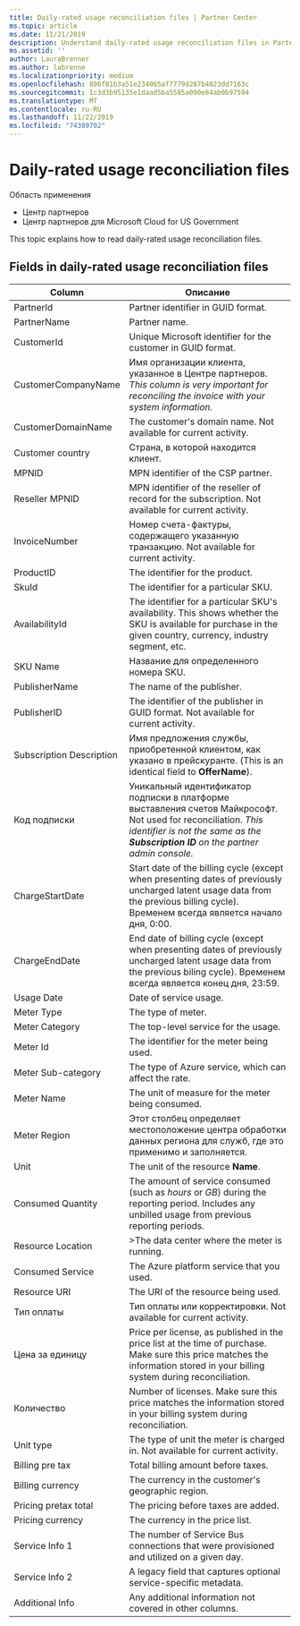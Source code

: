 ```yaml
---
title: Daily-rated usage reconciliation files | Partner Center
ms.topic: article
ms.date: 11/21/2019
description: Understand daily-rated usage reconciliation files in Partner Center.
ms.assetid: ''
author: LauraBrenner
ms.author: labrenne
ms.localizationpriority: medium
ms.openlocfilehash: 896f81b3a51e234065af7779d287b4023dd7163c
ms.sourcegitcommit: 1c3d3b95135e1daad5ba5585a090e84ab0b97594
ms.translationtype: MT
ms.contentlocale: ru-RU
ms.lasthandoff: 11/22/2019
ms.locfileid: "74389702"
---
```

# <a name="daily-rated-usage-reconciliation-files"></a>Daily-rated usage reconciliation files

Область применения

- Центр партнеров
- Центр партнеров для Microsoft Cloud for US Government

This topic explains how to read daily-rated usage reconciliation files.

## <a name="fields-in-daily-rated-usage-reconciliation-files"></a>Fields in daily-rated usage reconciliation files

| Column | Описание |
| ------ | ----------- |
| PartnerId | Partner identifier in GUID format. |
| PartnerName | Partner name. |
| CustomerId | Unique Microsoft identifier for the customer in GUID format. |
| CustomerCompanyName | Имя организации клиента, указанное в Центре партнеров. *This column is very important for reconciling the invoice with your system information.* |
| CustomerDomainName | The customer's domain name. Not available for current activity. |
| Customer country | Страна, в которой находится клиент. |
| MPNID | MPN identifier of the CSP partner. |
| Reseller MPNID | MPN identifier of the reseller of record for the subscription. Not available for current activity. |
| InvoiceNumber | Номер счета-фактуры, содержащего указанную транзакцию. Not available for current activity. |
| ProductID | The identifier for the product. |
| SkuId | The identifier for a particular SKU. |
| AvailabilityId | The identifier for a particular SKU's availability. This shows whether the SKU is available for purchase in the given country, currency, industry segment, etc. |
| SKU Name | Название для определенного номера SKU. |
| PublisherName | The name of the publisher. |
| PublisherID | The identifier of the publisher in GUID format. Not available for current activity. |
| Subscription Description | Имя предложения службы, приобретенной клиентом, как указано в прейскуранте. (This is an identical field to **OfferName**). |
| Код подписки | Уникальный идентификатор подписки в платформе выставления счетов Майкрософт. Not used for reconciliation. *This identifier is not the same as the **Subscription ID** on the partner admin console.* |
| ChargeStartDate | Start date of the billing cycle (except when presenting dates of previously uncharged latent usage data from the previous billing cycle). Временем всегда является начало дня, 0:00. |
| ChargeEndDate | End date of billing cycle (except when presenting dates of previously uncharged latent usage data from the previous biling cycle). Временем всегда является конец дня, 23:59. |
| Usage Date | Date of service usage. |
| Meter Type | The type of meter. |
| Meter Category | The top-level service for the usage. |
| Meter Id | The identifier for the meter being used. |
| Meter Sub-category | The type of Azure service, which can affect the rate. |
| Meter Name | The unit of measure for the meter being consumed. |
| Meter Region | Этот столбец определяет местоположение центра обработки данных региона для служб, где это применимо и заполняется. |
| Unit | The unit of the resource **Name**. |
| Consumed Quantity | The amount of service consumed (such as *hours* or *GB*) during the reporting period. Includes any unbilled usage from previous reporting periods. |
| Resource Location | >The data center where the meter is running. |
| Consumed Service | The Azure platform service that you used. |
| Resource URI | The URI of the resource being used. |
| Тип оплаты | Тип оплаты или корректировки. Not available for current activity. |
| Цена за единицу | Price per license, as published in the price list at the time of purchase. Make sure this price matches the information stored in your billing system during reconciliation. |
| Количество | Number of licenses. Make sure this price matches the information stored in your billing system during reconciliation. |
| Unit type | The type of unit the meter is charged in. Not available for current activity. |
| Billing pre tax | Total billing amount before taxes. |
| Billing currency | The currency in the customer's geographic region. |
| Pricing pretax total | The pricing before taxes are added. |
| Pricing currency | The currency in the price list. |
| Service Info 1 | The number of Service Bus connections that were provisioned and utilized on a given day. |
| Service Info 2 | A legacy field that captures optional service-specific metadata. |
| Additional Info | Any additional information not covered in other columns. |
